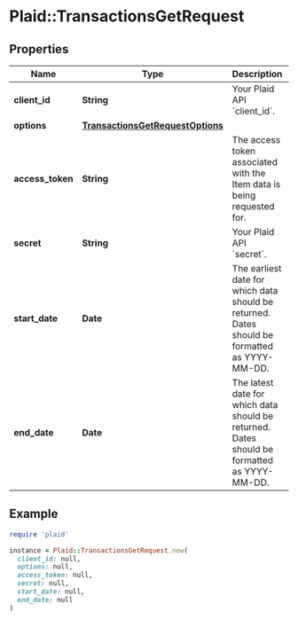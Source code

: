 # Plaid::TransactionsGetRequest

## Properties

| Name | Type | Description | Notes |
| ---- | ---- | ----------- | ----- |
| **client_id** | **String** | Your Plaid API &#x60;client_id&#x60;. | [optional] |
| **options** | [**TransactionsGetRequestOptions**](TransactionsGetRequestOptions.md) |  | [optional] |
| **access_token** | **String** | The access token associated with the Item data is being requested for. |  |
| **secret** | **String** | Your Plaid API &#x60;secret&#x60;. | [optional] |
| **start_date** | **Date** | The earliest date for which data should be returned. Dates should be formatted as YYYY-MM-DD. |  |
| **end_date** | **Date** | The latest date for which data should be returned. Dates should be formatted as YYYY-MM-DD. |  |

## Example

```ruby
require 'plaid'

instance = Plaid::TransactionsGetRequest.new(
  client_id: null,
  options: null,
  access_token: null,
  secret: null,
  start_date: null,
  end_date: null
)
```

